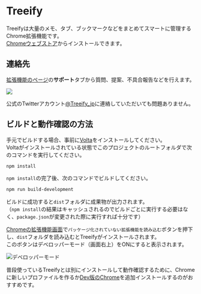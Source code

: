# Treeify
Treeifyは大量のメモ、タブ、ブックマークなどをまとめてスマートに管理するChrome拡張機能です。  
[Chromeウェブストア](https://chrome.google.com/webstore/detail/treeify/jamajbdcajmklapbejkdkepajjkoblcf)からインストールできます。  

## 連絡先
[拡張機能のページ](https://chrome.google.com/webstore/detail/treeify/jamajbdcajmklapbejkdkepajjkoblcf)の**サポート**タブから質問、提案、不具合報告などを行えます。  

![](https://gyazo.com/faa85d88f2f946b0c54cbce4ea59e417.png)  

公式のTwitterアカウント[@Treeify_jp](https://twitter.com/Treeify_jp)に連絡していただいても問題ありません。  

## ビルドと動作確認の方法

手元でビルドする場合、事前に[Volta](https://volta.sh/)をインストールしてください。  
Voltaがインストールされている状態でこのプロジェクトのルートフォルダで次のコマンドを実行してください。  

```bash
npm install
```

`npm install`の完了後、次のコマンドでビルドしてください。  

```bash
npm run build-development
```

ビルドに成功すると`dist`フォルダに成果物が出力されます。  
（`npm install`の結果はキャッシュされるのでビルドごとに実行する必要はなく、`package.json`が変更された際に実行すれば十分です）  

[Chromeの拡張機能画面](chrome://extensions/)で`パッケージ化されていない拡張機能を読み込む`ボタンを押下し、`dist`フォルダを読み込むとTreeifyがインストールされます。  
このボタンはデベロッパーモード（画面右上）をONにすると表示されます。  

![デベロッパーモード](https://gyazo.com/aee41b01f08f3092d840291bc5ed536c.png)  

普段使っているTreeifyとは別にインストールして動作確認するために、Chromeに新しいプロファイルを作るか[Dev版のChrome](https://www.google.co.jp/chrome/dev/)を追加インストールするのがおすすめです。  
